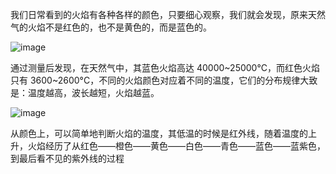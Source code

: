 我们日常看到的火焰有各种各样的颜色，只要细心观察，我们就会发现，原来天然气的火焰不是红色的，也不是黄色的，而是蓝色的。

![image](https://user-images.githubusercontent.com/55390972/65407768-2604b400-de16-11e9-9ee2-fd765106d516.png)

通过测量后发现，在天然气中，其蓝色火焰高达 40000~25000°C，而红色火焰只有 3600~2600°C，不同的火焰颜色对应着不同的温度，它们的分布规律大致是：温度越高，波长越短，火焰越蓝。

![image](https://user-images.githubusercontent.com/55390972/65407807-3ddc3800-de16-11e9-9374-5a3a78fceb8e.png)

从颜色上，可以简单地判断火焰的温度，其低温的时候是红外线，随着温度的上升，火焰经历了从红色——橙色——黄色——白色——青色——蓝色——蓝紫色，到最后看不见的紫外线的过程



